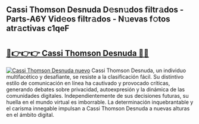 ## Cassi Thomson Desnuda D𝚎sn𝚞dos filtr𝚊dos - Parts-A6Y Vid𝚎os filtr𝚊dos - N𝚞evas f𝚘tos atr𝚊ctivas c1qeF

# <h2><a href="http://mb9bzx.tromn.icu/?c=Cassi+Thomson+Desnuda">🔗👉👉👉 Cassi Thomson Desnuda 🔗🔗</a></h2>

[![Cassi Thomson Desnuda nuevo](https://i.imgur.com/pEAQMta.gif)](http://mb9bzx.tromn.icu/?c=Cassi+Thomson+Desnuda)
Cassi Thomson Desnuda, un individuo multifacético y desafiante, se resiste a la clasificación fácil. Su distintivo estilo de comunicación en línea ha cautivado y provocado críticas, generando debates sobre privacidad, autoexpresión y la dinámica de las comunidades digitales. Independientemente de sus decisiones futuras, su huella en el mundo virtual es imborrable. La determinación inquebrantable y el carisma innegable impulsan a Cassi Thomson Desnuda a nuevas alturas en el ámbito digital.
